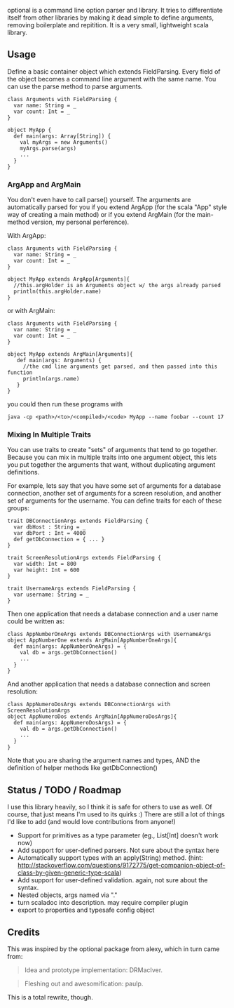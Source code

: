 optional is a command line option parser and library.  It tries
to differentiate itself from other libraries by making it dead
simple to define arguments, removing boilerplate and repitition.  It
is a very small, lightweight scala library.

## Usage

Define a basic container object which extends FieldParsing.  Every field of the object
becomes a command line argument with the same name.  You can use the parse method to parse
arguments.

    class Arguments with FieldParsing {
      var name: String = _
      var count: Int = _
    }

    object MyApp {
      def main(args: Array[String]) {
        val myArgs = new Arguments()
        myArgs.parse(args)
        ...
      }
    }

### ArgApp and ArgMain

You don't even have to call parse() yourself.  The arguments are automatically parsed for you
if you extend ArgApp (for the scala "App" style way of creating a main method) or if you extend
ArgMain (for the main-method version, my personal perference).

With ArgApp:

    class Arguments with FieldParsing {
      var name: String = _
      var count: Int = _
    }

    object MyApp extends ArgApp[Arguments]{
      //this.argHolder is an Arguments object w/ the args already parsed
      println(this.argHolder.name)
    }

or with ArgMain:

    class Arguments with FieldParsing {
      var name: String = _
      var count: Int = _
    }

    object MyApp extends ArgMain[Arguments]{
       def main(args: Arguments) {
         //the cmd line arguments get parsed, and then passed into this function
         println(args.name)
       }
    }

you could then run these programs with

    java -cp <path>/<to>/<compiled>/<code> MyApp --name foobar --count 17

### Mixing In Multiple Traits

You can use traits to create "sets" of arguments that tend to go together.  Because you can mix in multiple traits into
one argument object, this lets you put together the arguments that want, without duplicating argument definitions.

For example, lets say that you have some set of arguments for a database connection, another set of arguments for a
screen resolution, and another set of arguments for the username.  You can define traits for each of these groups:

    trait DBConnectionArgs extends FieldParsing {
      var dbHost : String = _
      var dbPort : Int = 4000
      def getDbConnection = { ... }
    }

    trait ScreenResolutionArgs extends FieldParsing {
      var width: Int = 800
      var height: Int = 600
    }

    trait UsernameArgs extends FieldParsing {
      var username: String = _
    }

Then one application that needs a database connection and a user name could be written as:

    class AppNumberOneArgs extends DBConnectionArgs with UsernameArgs
    object AppNumberOne extends ArgMain[AppNumberOneArgs]{
      def main(args: AppNumberOneArgs) = {
        val db = args.getDbConnection()
        ...
      }
    }

And another application that needs a database connection and screen resolution:

    class AppNumeroDosArgs extends DBConnectionArgs with ScreenResolutionArgs
    object AppNumeroDos extends ArgMain[AppNumeroDosArgs]{
      def main(args: AppNumeroDosArgs) = {
        val db = args.getDbConnection()
        ...
      }
    }

Note that you are sharing the argument names and types, AND the definition of helper methods like getDbConnection()

## Status / TODO / Roadmap

I use this library heavily, so I think it is safe for others to use as well.  Of course, that just means I'm used to its
quirks :)  There are still a lot of things I'd like to add (and would love contributions from anyone!)

* Support for primitives as a type parameter (eg., List[Int] doesn't work now)
* Add support for user-defined parsers.  Not sure about the syntax here
* Automatically support types with an apply(String) method.  (hint: http://stackoverflow.com/questions/9172775/get-companion-object-of-class-by-given-generic-type-scala)
* Add support for user-defined validation.  again, not sure about the syntax.
* Nested objects, args named via "."
* turn scaladoc into description.  may require compiler plugin
* export to properties and typesafe config object

## Credits

This was inspired by the optional package from alexy, which in turn came from:

>Idea and prototype implementation: DRMacIver.

>Fleshing out and awesomification: paulp.

This is a total rewrite, though.
